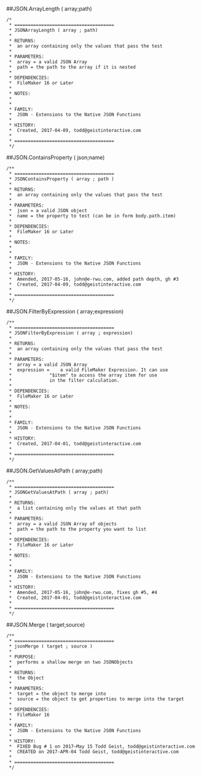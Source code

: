 ##JSON.ArrayLength ( array;path)```/*
 * =====================================
 * JSONArrayLength ( array ; path)
 *
 * RETURNS:
 *	an array containing only the values that pass the test
 *
 * PARAMETERS:
 *	array = a valid JSON Array
 *	path = the path to the array if it is nested
 *
 * DEPENDENCIES:
 *	FileMaker 16 or Later
 *
 * NOTES:
 *
 *
 * FAMILY:
 *	JSON - Extensions to the Native JSON Functions
 * 
 * HISTORY:
 *	Created, 2017-04-09, todd@geistinteractive.com
 *
 * =====================================
 */```##JSON.ContainsProperty ( json;name)```/**
 * =====================================
 * JSONContainsProperty ( array ; path )
 *
 * RETURNS:
 *	an array containing only the values that pass the test
 *
 * PARAMETERS:
 *	json = a valid JSON object
 *	name = the property to test (can be in form body.path.item)
 *
 * DEPENDENCIES:
 *	FileMaker 16 or Later
 *
 * NOTES:
 *
 *
 * FAMILY:
 *	JSON - Extensions to the Native JSON Functions
 * 
 * HISTORY:
 * 	Amended, 2017-05-16, john@e-rwu.com, added path depth, gh #3
 *	Created, 2017-04-09, todd@geistinteractive.com
 *
 * =====================================
 */```##JSON.FilterByExpression ( array;expression)```/**
 * =====================================
 * JSONFilterByExpression ( array ; expression)
 *
 * RETURNS:
 *	an array containing only the values that pass the test
 *
 * PARAMETERS:
 *	array = a valid JSON Array
 *	expression = 	a valid FileMaker Expression. It can use 
 *				"$item" to access the array item for use
 *				in the filter calculation.
 *
 * DEPENDENCIES:
 *	FileMaker 16 or Later
 *
 * NOTES:
 *
 *
 * FAMILY:
 *	JSON - Extensions to the Native JSON Functions
 * 
 * HISTORY:
 *	Created, 2017-04-01, todd@geistinteractive.com
 *
 * =====================================
 */```##JSON.GetValuesAtPath ( array;path)```/**
 * =====================================
 * JSONGetValuesAtPath ( array ; path)
 *
 * RETURNS:
 *	a list containing only the values at that path
 *
 * PARAMETERS:
 *	array = a valid JSON Array of objects
 *	path = the path to the property you want to list
 *
 * DEPENDENCIES:
 *	FileMaker 16 or Later
 *
 * NOTES:
 *
 *
 * FAMILY:
 *	JSON - Extensions to the Native JSON Functions
 * 
 * HISTORY:
 *	Amended, 2017-05-16, john@e-rwu.com, fixes gh #5, #4
 *	Created, 2017-04-01, todd@geistinteractive.com
 *
 * =====================================
 */```##JSON.Merge ( target;source)```/**
 * =====================================
 * jsonMerge ( target ; source )
 *
 * PURPOSE:
 *	performs a shallow merge on two JSONObjects
 *
 * RETURNS:
 *	the Object
 *
 * PARAMETERS:
 *	target = the object to merge into
 *	source = the object to get properties to merge into the target
 *
 * DEPENDENCIES:
 *	FileMaker 16
 *
 * FAMILY:
 *	JSON - Extensions to the Native JSON Functions
 *
 * HISTORY:
 *	FIXED Bug # 1 on 2017–May 15 Todd Geist, todd@geistinteractive.com
 *	CREATED on 2017-APR-04 Todd Geist, todd@geistinteractive.com
 *
 * =====================================
 */```